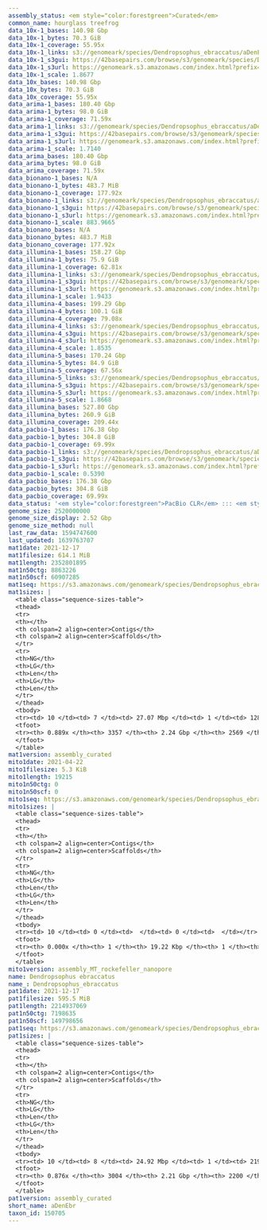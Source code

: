 ```yaml
---
assembly_status: <em style="color:forestgreen">Curated</em>
common_name: hourglass treefrog
data_10x-1_bases: 140.98 Gbp
data_10x-1_bytes: 70.3 GiB
data_10x-1_coverage: 55.95x
data_10x-1_links: s3://genomeark/species/Dendropsophus_ebraccatus/aDenEbr1/genomic_data/10x/<br>
data_10x-1_s3gui: https://42basepairs.com/browse/s3/genomeark/species/Dendropsophus_ebraccatus/aDenEbr1/genomic_data/10x/
data_10x-1_s3url: https://genomeark.s3.amazonaws.com/index.html?prefix=species/Dendropsophus_ebraccatus/aDenEbr1/genomic_data/10x/
data_10x-1_scale: 1.8677
data_10x_bases: 140.98 Gbp
data_10x_bytes: 70.3 GiB
data_10x_coverage: 55.95x
data_arima-1_bases: 180.40 Gbp
data_arima-1_bytes: 98.0 GiB
data_arima-1_coverage: 71.59x
data_arima-1_links: s3://genomeark/species/Dendropsophus_ebraccatus/aDenEbr1/genomic_data/arima/<br>
data_arima-1_s3gui: https://42basepairs.com/browse/s3/genomeark/species/Dendropsophus_ebraccatus/aDenEbr1/genomic_data/arima/
data_arima-1_s3url: https://genomeark.s3.amazonaws.com/index.html?prefix=species/Dendropsophus_ebraccatus/aDenEbr1/genomic_data/arima/
data_arima-1_scale: 1.7140
data_arima_bases: 180.40 Gbp
data_arima_bytes: 98.0 GiB
data_arima_coverage: 71.59x
data_bionano-1_bases: N/A
data_bionano-1_bytes: 483.7 MiB
data_bionano-1_coverage: 177.92x
data_bionano-1_links: s3://genomeark/species/Dendropsophus_ebraccatus/aDenEbr1/genomic_data/bionano/<br>
data_bionano-1_s3gui: https://42basepairs.com/browse/s3/genomeark/species/Dendropsophus_ebraccatus/aDenEbr1/genomic_data/bionano/
data_bionano-1_s3url: https://genomeark.s3.amazonaws.com/index.html?prefix=species/Dendropsophus_ebraccatus/aDenEbr1/genomic_data/bionano/
data_bionano-1_scale: 883.9665
data_bionano_bases: N/A
data_bionano_bytes: 483.7 MiB
data_bionano_coverage: 177.92x
data_illumina-1_bases: 158.27 Gbp
data_illumina-1_bytes: 75.9 GiB
data_illumina-1_coverage: 62.81x
data_illumina-1_links: s3://genomeark/species/Dendropsophus_ebraccatus/aDenEbr1/genomic_data/illumina/<br>
data_illumina-1_s3gui: https://42basepairs.com/browse/s3/genomeark/species/Dendropsophus_ebraccatus/aDenEbr1/genomic_data/illumina/
data_illumina-1_s3url: https://genomeark.s3.amazonaws.com/index.html?prefix=species/Dendropsophus_ebraccatus/aDenEbr1/genomic_data/illumina/
data_illumina-1_scale: 1.9433
data_illumina-4_bases: 199.29 Gbp
data_illumina-4_bytes: 100.1 GiB
data_illumina-4_coverage: 79.08x
data_illumina-4_links: s3://genomeark/species/Dendropsophus_ebraccatus/aDenEbr4/genomic_data/illumina/<br>
data_illumina-4_s3gui: https://42basepairs.com/browse/s3/genomeark/species/Dendropsophus_ebraccatus/aDenEbr4/genomic_data/illumina/
data_illumina-4_s3url: https://genomeark.s3.amazonaws.com/index.html?prefix=species/Dendropsophus_ebraccatus/aDenEbr4/genomic_data/illumina/
data_illumina-4_scale: 1.8535
data_illumina-5_bases: 170.24 Gbp
data_illumina-5_bytes: 84.9 GiB
data_illumina-5_coverage: 67.56x
data_illumina-5_links: s3://genomeark/species/Dendropsophus_ebraccatus/aDenEbr5/genomic_data/illumina/<br>
data_illumina-5_s3gui: https://42basepairs.com/browse/s3/genomeark/species/Dendropsophus_ebraccatus/aDenEbr5/genomic_data/illumina/
data_illumina-5_s3url: https://genomeark.s3.amazonaws.com/index.html?prefix=species/Dendropsophus_ebraccatus/aDenEbr5/genomic_data/illumina/
data_illumina-5_scale: 1.8668
data_illumina_bases: 527.80 Gbp
data_illumina_bytes: 260.9 GiB
data_illumina_coverage: 209.44x
data_pacbio-1_bases: 176.38 Gbp
data_pacbio-1_bytes: 304.8 GiB
data_pacbio-1_coverage: 69.99x
data_pacbio-1_links: s3://genomeark/species/Dendropsophus_ebraccatus/aDenEbr1/genomic_data/pacbio/<br>
data_pacbio-1_s3gui: https://42basepairs.com/browse/s3/genomeark/species/Dendropsophus_ebraccatus/aDenEbr1/genomic_data/pacbio/
data_pacbio-1_s3url: https://genomeark.s3.amazonaws.com/index.html?prefix=species/Dendropsophus_ebraccatus/aDenEbr1/genomic_data/pacbio/
data_pacbio-1_scale: 0.5390
data_pacbio_bases: 176.38 Gbp
data_pacbio_bytes: 304.8 GiB
data_pacbio_coverage: 69.99x
data_status: '<em style="color:forestgreen">PacBio CLR</em> ::: <em style="color:forestgreen">10x</em> ::: <em style="color:forestgreen">Arima</em> ::: <em style="color:forestgreen">Illumina</em>'
genome_size: 2520000000
genome_size_display: 2.52 Gbp
genome_size_method: null
last_raw_data: 1594747600
last_updated: 1639763707
mat1date: 2021-12-17
mat1filesize: 614.1 MiB
mat1length: 2352801895
mat1n50ctg: 8863226
mat1n50scf: 60907285
mat1seq: https://s3.amazonaws.com/genomeark/species/Dendropsophus_ebraccatus/aDenEbr1/assembly_curated/aDenEbr1.mat.decon.20211217.fasta.gz
mat1sizes: |
  <table class="sequence-sizes-table">
  <thead>
  <tr>
  <th></th>
  <th colspan=2 align=center>Contigs</th>
  <th colspan=2 align=center>Scaffolds</th>
  </tr>
  <tr>
  <th>NG</th>
  <th>LG</th>
  <th>Len</th>
  <th>LG</th>
  <th>Len</th>
  </tr>
  </thead>
  <tbody>
  <tr><td> 10 </td><td> 7 </td><td> 27.07 Mbp </td><td> 1 </td><td> 128.21 Mbp </td></tr>  <tr><td> 20 </td><td> 18 </td><td> 19.33 Mbp </td><td> 4 </td><td> 89.90 Mbp </td></tr>  <tr><td> 30 </td><td> 34 </td><td> 14.85 Mbp </td><td> 7 </td><td> 79.82 Mbp </td></tr>  <tr><td> 40 </td><td> 52 </td><td> 11.95 Mbp </td><td> 10 </td><td> 70.09 Mbp </td></tr>  <tr style="background-color:#cccccc;"><td> 50 </td><td> 77 </td><td style="background-color:#88ff88;"> 8.86 Mbp </td><td> 14 </td><td style="background-color:#88ff88;"> 60.91 Mbp </td></tr>  <tr><td> 60 </td><td> 113 </td><td> 5.75 Mbp </td><td> 19 </td><td> 45.84 Mbp </td></tr>  <tr><td> 70 </td><td> 173 </td><td> 2.90 Mbp </td><td> 26 </td><td> 33.56 Mbp </td></tr>  <tr><td> 80 </td><td> 351 </td><td> 0.58 Mbp </td><td> 40 </td><td> 8.03 Mbp </td></tr>  <tr><td> 90 </td><td> 0 </td><td>  </td><td> 470 </td><td> 96.56 Kbp </td></tr>  <tr><td> 100 </td><td> 0 </td><td>  </td><td> 0 </td><td>  </td></tr>  </tbody>
  <tfoot>
  <tr><th> 0.889x </th><th> 3357 </th><th> 2.24 Gbp </th><th> 2569 </th><th> 2.35 Gbp </th></tr>
  </tfoot>
  </table>
mat1version: assembly_curated
mito1date: 2021-04-22
mito1filesize: 5.3 KiB
mito1length: 19215
mito1n50ctg: 0
mito1n50scf: 0
mito1seq: https://s3.amazonaws.com/genomeark/species/Dendropsophus_ebraccatus/aDenEbr1/assembly_MT_rockefeller_nanopore/aDenEbr1.MT.20210422.fasta.gz
mito1sizes: |
  <table class="sequence-sizes-table">
  <thead>
  <tr>
  <th></th>
  <th colspan=2 align=center>Contigs</th>
  <th colspan=2 align=center>Scaffolds</th>
  </tr>
  <tr>
  <th>NG</th>
  <th>LG</th>
  <th>Len</th>
  <th>LG</th>
  <th>Len</th>
  </tr>
  </thead>
  <tbody>
  <tr><td> 10 </td><td> 0 </td><td>  </td><td> 0 </td><td>  </td></tr>  <tr><td> 20 </td><td> 0 </td><td>  </td><td> 0 </td><td>  </td></tr>  <tr><td> 30 </td><td> 0 </td><td>  </td><td> 0 </td><td>  </td></tr>  <tr><td> 40 </td><td> 0 </td><td>  </td><td> 0 </td><td>  </td></tr>  <tr style="background-color:#cccccc;"><td> 50 </td><td> 0 </td><td style="background-color:#ff8888;">  </td><td> 0 </td><td style="background-color:#ff8888;">  </td></tr>  <tr><td> 60 </td><td> 0 </td><td>  </td><td> 0 </td><td>  </td></tr>  <tr><td> 70 </td><td> 0 </td><td>  </td><td> 0 </td><td>  </td></tr>  <tr><td> 80 </td><td> 0 </td><td>  </td><td> 0 </td><td>  </td></tr>  <tr><td> 90 </td><td> 0 </td><td>  </td><td> 0 </td><td>  </td></tr>  <tr><td> 100 </td><td> 0 </td><td>  </td><td> 0 </td><td>  </td></tr>  </tbody>
  <tfoot>
  <tr><th> 0.000x </th><th> 1 </th><th> 19.22 Kbp </th><th> 1 </th><th> 19.22 Kbp </th></tr>
  </tfoot>
  </table>
mito1version: assembly_MT_rockefeller_nanopore
name: Dendropsophus ebraccatus
name_: Dendropsophus_ebraccatus
pat1date: 2021-12-17
pat1filesize: 595.5 MiB
pat1length: 2214937069
pat1n50ctg: 7198635
pat1n50scf: 149798656
pat1seq: https://s3.amazonaws.com/genomeark/species/Dendropsophus_ebraccatus/aDenEbr1/assembly_curated/aDenEbr1.pat.cur.20211217.fasta.gz
pat1sizes: |
  <table class="sequence-sizes-table">
  <thead>
  <tr>
  <th></th>
  <th colspan=2 align=center>Contigs</th>
  <th colspan=2 align=center>Scaffolds</th>
  </tr>
  <tr>
  <th>NG</th>
  <th>LG</th>
  <th>Len</th>
  <th>LG</th>
  <th>Len</th>
  </tr>
  </thead>
  <tbody>
  <tr><td> 10 </td><td> 8 </td><td> 24.92 Mbp </td><td> 1 </td><td> 219.87 Mbp </td></tr>  <tr><td> 20 </td><td> 20 </td><td> 18.69 Mbp </td><td> 2 </td><td> 202.06 Mbp </td></tr>  <tr><td> 30 </td><td> 34 </td><td> 15.42 Mbp </td><td> 3 </td><td> 171.95 Mbp </td></tr>  <tr><td> 40 </td><td> 54 </td><td> 10.61 Mbp </td><td> 5 </td><td> 153.44 Mbp </td></tr>  <tr style="background-color:#cccccc;"><td> 50 </td><td> 84 </td><td style="background-color:#88ff88;"> 7.20 Mbp </td><td> 6 </td><td style="background-color:#88ff88;"> 149.80 Mbp </td></tr>  <tr><td> 60 </td><td> 127 </td><td> 4.74 Mbp </td><td> 8 </td><td> 121.95 Mbp </td></tr>  <tr><td> 70 </td><td> 197 </td><td> 2.57 Mbp </td><td> 11 </td><td> 93.52 Mbp </td></tr>  <tr><td> 80 </td><td> 395 </td><td> 0.55 Mbp </td><td> 14 </td><td> 75.85 Mbp </td></tr>  <tr><td> 90 </td><td> 0 </td><td>  </td><td> 0 </td><td>  </td></tr>  <tr><td> 100 </td><td> 0 </td><td>  </td><td> 0 </td><td>  </td></tr>  </tbody>
  <tfoot>
  <tr><th> 0.876x </th><th> 3004 </th><th> 2.21 Gbp </th><th> 2200 </th><th> 2.21 Gbp </th></tr>
  </tfoot>
  </table>
pat1version: assembly_curated
short_name: aDenEbr
taxon_id: 150705
---
```

